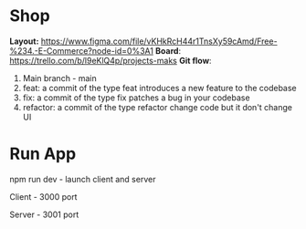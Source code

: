 # Shop
**Layout:** https://www.figma.com/file/vKHkRcH44r1TnsXy59cAmd/Free-%234.-E-Commerce?node-id=0%3A1
**Board**: https://trello.com/b/l9eKlQ4p/projects-maks
**Git flow**: 
1) Main branch - main
2) feat: a commit of the type feat introduces a new feature to the codebase
3) fix: a commit of the type fix patches a bug in your codebase
4) refactor: a commit of the type refactor change code but it don't change UI

# Run App

npm run dev - launch client and server

Client - 3000 port

Server - 3001 port

